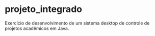 # projeto_integrado
Exercício de desenvolvimento de um sistema desktop de controle de projetos acadêmicos em Java.
